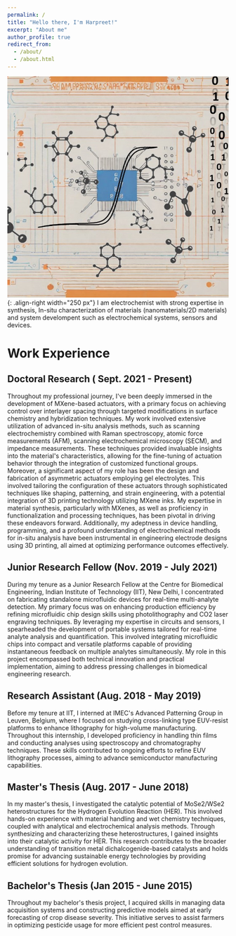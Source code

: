 ```yaml
---
permalink: /
title: "Hello there, I'm Harpreet!"
excerpt: "About me"
author_profile: true
redirect_from: 
  - /about/
  - /about.html
---
```

![My journey](/images/about.jpg){: .align-right width="250 px"}
I am electrochemist with strong expertise in synthesis, In-situ characterization of materials (nanomaterials/2D materials) and system develompent such as electrochemical systems, sensors and devices.

# Work Experience
## Doctoral Research ( Sept. 2021 - Present)
Throughout my professional journey, I've been deeply immersed in the development of MXene-based actuators, with a primary focus on achieving control over interlayer spacing through targeted modifications in surface chemistry and hybridization techniques. My work involved extensive utilization of advanced in-situ analysis methods, such as scanning electrochemistry combined with Raman spectroscopy, atomic force measurements (AFM), scanning electrochemical microscopy (SECM), and impedance measurements. These techniques provided invaluable insights into the material's characteristics, allowing for the fine-tuning of actuation behavior through the integration of customized functional groups. Moreover, a significant aspect of my role has been the design and fabrication of asymmetric actuators employing gel electrolytes. This involved tailoring the configuration of these actuators through sophisticated techniques like shaping, patterning, and strain engineering, with a potential integration of 3D printing technology utilizing MXene inks.
My expertise in material synthesis, particularly with MXenes, as well as proficiency in functionalization and processing techniques, has been pivotal in driving these endeavors forward. Additionally, my adeptness in device handling, programming, and a profound understanding of electrochemical methods for in-situ analysis have been instrumental in engineering electrode designs using 3D printing, all aimed at optimizing performance outcomes effectively.

## Junior Research Fellow (Nov. 2019 - July 2021)

During my tenure as a Junior Research Fellow at the Centre for Biomedical Engineering, Indian Institute of Technology (IIT), New Delhi, I concentrated on fabricating standalone microfluidic devices for real-time multi-analyte detection. My primary focus was on enhancing production efficiency by refining microfluidic chip design skills using photolithography and CO2 laser engraving techniques. 
By leveraging my expertise in circuits and sensors, I spearheaded the development of portable systems tailored for real-time analyte analysis and quantification. This involved integrating microfluidic chips into compact and versatile platforms capable of providing instantaneous feedback on multiple analytes simultaneously. My role in this project encompassed both technical innovation and practical implementation, aiming to address pressing challenges in biomedical engineering research.

## Research Assistant (Aug. 2018 - May 2019)

Before my tenure at IIT, I interned at IMEC's Advanced Patterning Group in Leuven, Belgium, where I focused on studying cross-linking type EUV-resist platforms to enhance lithography for high-volume manufacturing. Throughout this internship, I developed proficiency in handling thin films and conducting analyses using spectroscopy and chromatography techniques. These skills contributed to ongoing efforts to refine EUV lithography processes, aiming to advance semiconductor manufacturing capabilities.

## Master's Thesis (Aug. 2017 - June 2018)

In my master's thesis, I investigated the catalytic potential of MoSe2/WSe2 heterostructures for the Hydrogen Evolution Reaction (HER). This involved hands-on experience with material handling and wet chemistry techniques, coupled with analytical and electrochemical analysis methods. Through synthesizing and characterizing these heterostructures, I gained insights into their catalytic activity for HER. This research contributes to the broader understanding of transition metal dichalcogenide-based catalysts and holds promise for advancing sustainable energy technologies by providing efficient solutions for hydrogen evolution.

## Bachelor's Thesis (Jan 2015 - June 2015)

Throughout my bachelor's thesis project, I acquired skills in managing data acquisition systems and constructing predictive models aimed at early forecasting of crop disease severity. This initiative serves to assist farmers in optimizing pesticide usage for more efficient pest control measures.
